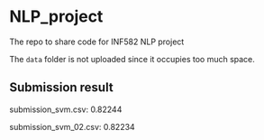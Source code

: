 # NLP_project
The repo to share code for INF582 NLP project

The ```data``` folder is not uploaded since it occupies too much space.

## Submission result

submission_svm.csv: 0.82244

submission_svm_02.csv: 0.82234